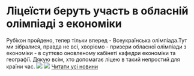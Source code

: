 # Ліцеїсти беруть участь в обласній олімпіаді з економіки
Рубікон пройдено, тепер тільки вперед - Всеукраїнська олімпіада.Тут ми зібралися, правда не всі, хворіємо - призери обласної олімпіади з економіки - в суттєво оновленому кабінеті кафедри економіки та географії.
Дякую всім, хто допомагає ліцею в такий непростий для країни час.
![](/images/ліцеїсти-беруть-участь-в-обласній-олімпіаді-з-економіки/vg1.jpg)
![](/images/ліцеїсти-беруть-участь-в-обласній-олімпіаді-з-економіки/vg2.jpg)
[Читати усі новини](/news)

